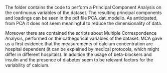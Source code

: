 The folder contains the code to perform a Principal Component Analysis on the continuous variables of the dataset.
The resulting principal components and loadings can be seen in the pdf file PCA_dat_modello.
As anticipated, from PCA it does not seem meaningful to reduce the dimensionality of data. 

Moreover there are contained the scripts about Multiple Correspondence Analysis, performed on the cathegorical variables of the dataset.
MCA gave us a first evidence that the measurements of calcium concentration are hospital dependent
(it can be explained by medical protocols, which might differ in different hospitals). 
In addition the usage of beta-blockers and insulin and the presence of diabetes seem to be relevant factors for the variability of calcium.
